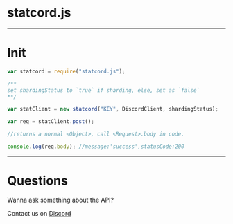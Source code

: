 # statcord.js

---

# Init

```js
var statcord = require("statcord.js");

/**
set shardingStatus to `true` if sharding, else, set as `false`
**/

var statClient = new statcord("KEY", DiscordClient, shardingStatus);

var req = statClient.post();

//returns a normal <Object>, call <Request>.body in code.

console.log(req.body); //message:'success',statusCode:200
```

---

# Questions

Wanna ask something about the API?

Contact us on [Discord](https://statcord.com/discord)
